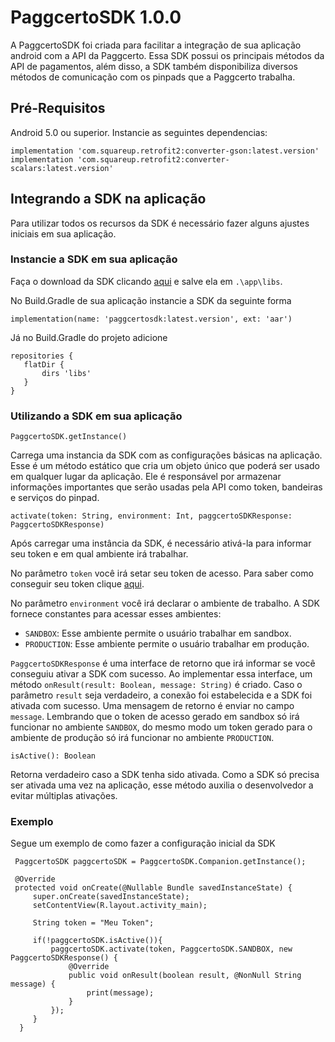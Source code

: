 # PaggcertoSDK 1.0.0

A PaggcertoSDK foi criada para facilitar a integração de sua aplicação android com a API da Paggcerto. Essa SDK possui os principais métodos da API de pagamentos, além disso, a SDK também disponibiliza diversos métodos de comunicação com os pinpads que a Paggcerto trabalha.

## Pré-Requisitos

Android 5.0 ou superior.
Instancie as seguintes dependencias:
```
implementation 'com.squareup.retrofit2:converter-gson:latest.version'
implementation 'com.squareup.retrofit2:converter-scalars:latest.version'
```

## Integrando a SDK na aplicação

Para utilizar todos os recursos da SDK é necessário fazer alguns ajustes iniciais em sua aplicação.

### Instancie a SDK em sua aplicação

Faça o download da SDK clicando [aqui](https://github.com/paggcerto-sa/paggcerto-sdk-android/raw/master/paggcertosdk-1.0.0.aar) e salve ela em ```.\app\libs```.

No Build.Gradle de sua aplicação instancie a SDK da seguinte forma
```
implementation(name: 'paggcertosdk:latest.version', ext: 'aar')
```
Já no Build.Gradle do projeto adicione
```
repositories {
   flatDir {
       dirs 'libs'
   }
}
```

### Utilizando a SDK em sua aplicação

```PaggcertoSDK.getInstance()```

Carrega uma instancia da SDK com as configurações básicas na aplicação. 
Esse é um método estático que cria um objeto único que poderá ser usado em qualquer lugar da aplicação. 
Ele é responsável por armazenar informações importantes que serão usadas pela API como token, bandeiras e serviços do pinpad.

```activate(token: String, environment: Int, paggcertoSDKResponse: PaggcertoSDKResponse)```

Após carregar uma instância da SDK, é necessário ativá-la para informar seu token e em qual ambiente irá trabalhar. 

No parâmetro ```token``` você irá setar seu token de acesso.
Para saber como conseguir seu token clique [aqui](https://desenvolvedor.paggcerto.com.br/v2/account/).

No parâmetro ```environment``` você irá declarar o ambiente de trabalho. A SDK fornece constantes para acessar esses ambientes:

* ```SANDBOX```: Esse ambiente permite o usuário trabalhar em sandbox.
* ```PRODUCTION```: Esse ambiente permite o usuário trabalhar em produção.

```PaggcertoSDKResponse``` é uma interface de retorno que irá informar se você conseguiu ativar a SDK com sucesso. 
Ao implementar essa interface, um método ```onResult(result: Boolean, message: String)``` é criado. 
Caso o parâmetro ```result``` seja verdadeiro, a conexão foi estabelecida e a SDK foi ativada com sucesso. Uma mensagem de retorno é enviar no campo ```message```.
Lembrando que o token de acesso gerado em sandbox só irá funcionar no ambiente ```SANDBOX```, do mesmo modo um token gerado para o ambiente de produção só irá funcionar no ambiente ```PRODUCTION```.

```isActive(): Boolean```

Retorna verdadeiro caso a SDK tenha sido ativada. 
Como a SDK só precisa ser ativada uma vez na aplicação, esse método auxilia o desenvolvedor a evitar múltiplas ativações.


### Exemplo

Segue um exemplo de como fazer a configuração inicial da SDK

```
 PaggcertoSDK paggcertoSDK = PaggcertoSDK.Companion.getInstance();

 @Override
 protected void onCreate(@Nullable Bundle savedInstanceState) {
     super.onCreate(savedInstanceState);
     setContentView(R.layout.activity_main);

     String token = "Meu Token";

     if(!paggcertoSDK.isActive()){
         paggcertoSDK.activate(token, PaggcertoSDK.SANDBOX, new PaggcertoSDKResponse() {
             @Override
             public void onResult(boolean result, @NonNull String message) {
                 print(message);
             }
         });
     }
  }
```
